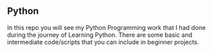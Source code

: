 ## Python
In this repo you will see my Python Programming work that I had done during the journey of Learning Python.
There are some basic and intermediate code/scripts that you can include in beginner projects.
